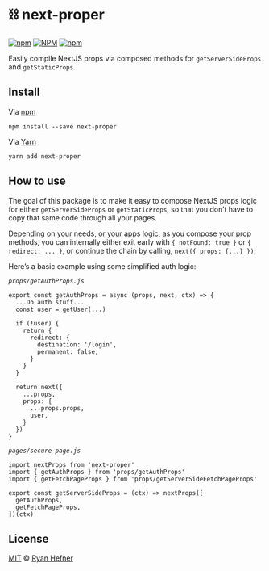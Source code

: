 # ⛓ next-proper

[![npm](https://img.shields.io/npm/v/next-proper?style=flat-square)](https://www.pkgstats.com/pkg:next-proper)
[![NPM](https://img.shields.io/npm/l/next-proper?style=flat-square)](LICENSE)
[![npm](https://img.shields.io/npm/dt/next-proper?style=flat-square)](https://www.pkgstats.com/pkg:next-proper)

Easily compile NextJS props via composed methods for `getServerSideProps` and `getStaticProps`.

## Install

Via [npm](https://npmjs.com/package/next-proper)

```
npm install --save next-proper
```

Via [Yarn](https://yarn.fyi/next-proper)

```
yarn add next-proper
```

## How to use

The goal of this package is to make it easy to compose NextJS props logic for either `getServerSideProps` or `getStaticProps`, so that you don’t have to copy that same code through all your pages.

Depending on your needs, or your apps logic, as you compose your prop methods, you can internally either exit early with `{ notFound: true }` or `{ redirect: ... }`, or continue the chain by calling, `next({ props: {...} })`;

Here’s a basic example using some simplified auth logic:

_`props/getAuthProps.js`_

```
export const getAuthProps = async (props, next, ctx) => {
  ...Do auth stuff...
  const user = getUser(...)

  if (!user) {
    return {
      redirect: {
        destination: '/login',
        permanent: false,
      }
    }
  }

  return next({
    ...props,
    props: {
      ...props.props,
      user,
    }
  })
}
```

_`pages/secure-page.js`_

```
import nextProps from 'next-proper'
import { getAuthProps } from 'props/getAuthProps'
import { getFetchPageProps } from 'props/getServerSideFetchPageProps'

export const getServerSideProps = (ctx) => nextProps([
  getAuthProps,
  getFetchPageProps,
])(ctx)
```

## License

[MIT](LICENSE) © [Ryan Hefner](https://www.ryanhefner.com)
